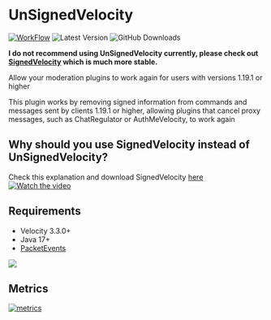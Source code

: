 # UnSignedVelocity

[![WorkFlow](https://img.shields.io/github/actions/workflow/status/MemencioPerez/UnSignedVelocity/gradle.yml?style=flat-square)](https://github.com/4drian3d/UnSignedVelocity/actions)
![Latest Version](https://img.shields.io/github/v/release/MemencioPerez/UnSignedVelocity?style=flat-square)
![GitHub Downloads](https://img.shields.io/github/downloads/MemencioPerez/UnSignedVelocity/total?logo=GitHub&style=flat-square)

**I do not recommend using UnSignedVelocity currently, please check out [SignedVelocity](https://modrinth.com/plugin/signedvelocity) which is much more stable.**

Allow your moderation plugins to work again for users with versions 1.19.1 or higher

This plugin works by removing signed information from commands and messages sent by clients 1.19.1 or higher, allowing plugins that cancel proxy messages, such as ChatRegulator or AuthMeVelocity, to work again

## Why should you use SignedVelocity instead of UnSignedVelocity?
Check this explanation and download SignedVelocity [here](https://modrinth.com/plugin/signedvelocity)
[![Watch the video](https://img.youtube.com/vi/5bfYy1kQwGk/maxresdefault.jpg)](https://www.youtube.com/watch?v=5bfYy1kQwGk)

## Requirements
- Velocity 3.3.0+
- Java 17+
- [PacketEvents](https://modrinth.com/plugin/packetevents)

[![](https://www.bisecthosting.com/partners/custom-banners/6fa909d5-ad2b-42c2-a7ec-1c51f8b6384f.webp)](https://www.bisecthosting.com/4drian3d)

## Metrics
[![metrics](https://bstats.org/signatures/velocity/UnSignedVelocity.svg)](https://bstats.org/plugin/velocity/UnSignedVelocity/17514)